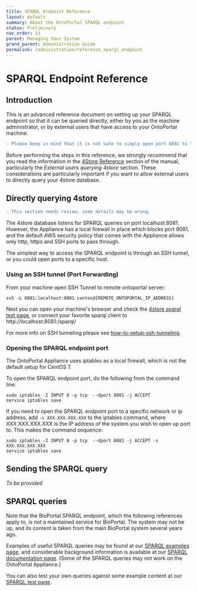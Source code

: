 ```yaml
---
title: SPARQL Endpoint Reference
layout: default
summary: About the OntoPortal SPARQL endpoint
status: Preliminary
nav_order: 13
parent: Managing Your System
grand_parent: Administration Guide
permalink: /administration/reference_sparql_endpoint
---
```


# SPARQL Endpoint Reference

## Introduction

This is an advanced reference document on setting up your SPARQL endpoint 
so that it can be queried directly, either by you as the machine administrator,
or by external users that have access to your OntoPortal machine.

```diff
- Please keep in mind that it is not safe to simply open port 8081 to the world. 
```

Before performing the steps in this reference, we strongly recommend 
that you read the information in the <a href="../reference_4store">4Store Reference</a>
section of the manual, particularly the *External users querying 4store* section.
These considerations are particularly important 
if you want to allow external users to directly query your 4store database. 

## Directly querying 4store

```diff
- This section needs review, some details may be wrong.
```

The 4store database listens for SPARQL queries on port localhost:8081. 
However, the Appliance has a local firewall in place which blocks port 8081, 
and the default AWS security policy that comes with the Appliance
allows only http, https and SSH ports to pass through.

The simplest way to access the SPARQL endpoint is through an SSH tunnel,
or you could open ports to a specific host. 

### Using an SSH tunnel (Port Forwarding)

From your machine open SSH Tunnel to remote ontoportal server:

```
ssh -L 8081:localhost:8081 centos@[REMOTE_ONTOPORTAL_IP_ADDRESS]
```

Next you can open your machine's browser and check 
the [4store sparql test page](http://localhost:8001/test/),
or connect your favorite sparql client to http://localhost:8081:/sparql/

For more info on SSH tunneling please see [how-to-setup-ssh-tunneling](https://linuxize.com/post/how-to-setup-ssh-tunneling).

### Opening the SPARQL endpoint port

The OntoPortal Appliance uses iptables as a local firewall, 
which is not the default setup for CentOS 7.
 
To open the SPARQL endpoint port, do the following from the command line:
 
```
sudo iptables -I INPUT 8 -p tcp  --dport 8081 -j ACCEPT
service iptables save
```
 
If you need to open the SPARQL endpoint port to a specific network or ip address,
add `-s XXX.XXX.XXX.XXX` to the iptables command, where XXX.XXX.XXX.XXX is the IP address of the system you wish to open up port to. This makes the command sequence:

```
sudo iptables -I INPUT 8 -p tcp  --dport 8081 -j ACCEPT -s XXX.XXX.XXX.XXX
service iptables save
```

## Sending the SPARQL query

*To be provided*

## SPARQL queries

Note that the BioPortal SPARQL endpoint, which the following references apply to,
is not a maintained service for BioPortal. 
The system may not be up, and its content is taken from the main BioPortal system
several years ago.

Examples of useful SPARQL queries may be found at our [SPARQL examples page](http://sparql.bioontology.org/examples),
and considerable background information is available at our [SPARQL documentation page](https://www.bioontology.org/wiki/SPARQL_BioPortal).
(Some of the SPARQL queries may not work on the OntoPortal Appliance.) 

You can also test your own queries against some example content at our [SPARQL test page](http://sparql.bioontology.org/).





